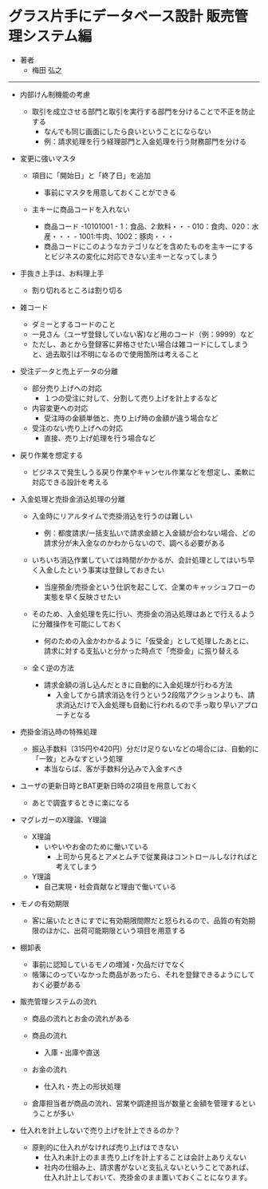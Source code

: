 # グラス片手にデータベース設計 販売管理システム編

- 著者
    - 梅田 弘之


---

- 内部けん制機能の考慮
    - 取引を成立させる部門と取引を実行する部門を分けることで不正を防止する
        - なんでも同じ画面にしたら良いということにならない
        - 例：請求処理を行う経理部門と入金処理を行う財務部門を分ける

- 変更に強いマスタ
    - 項目に「開始日」と「終了日」を追加
        - 事前にマスタを用意しておくことができる
        
    - 主キーに商品コードを入れない
        - 商品コード
            -10101001
                - 1：食品、2:飲料・・
                - 010：食肉、020：水産・・・
                - 1001:牛肉、1002：豚肉・・・
        - 商品コードにこのようなカテゴリなどを含めたものを主キーにするとビジネスの変化に対応できない主キーとなってしまう
        
        
- 手抜き上手は、お料理上手
    - 割り切れるところは割り切る


- 雑コード
    - ダミーとするコードのこと
    - 一見さん（ユーザ登録していない客)など用のコード（例：9999）など
    - ただし、あとから登録客に昇格させたい場合は雑コードにしてしまうと、過去取引は不明になるので使用箇所は考えること
    
- 受注データと売上データの分離
    - 部分売り上げへの対応
        - １つの受注に対して、分割して売り上げを計上するなど
    - 内容変更への対応
        - 受注時の金額単価と、売り上げ時の金額が違う場合など
    - 受注のない売り上げへの対応
        - 直接、売り上げ処理を行う場合など
        
        
- 戻り作業を想定する
    - ビジネスで発生しうる戻り作業やキャンセル作業などを想定し、柔軟に対応できる設計を考える
    

- 入金処理と売掛金消込処理の分離
    - 入金時にリアルタイムで売掛消込を行うのは難しい
        - 例：都度請求/一括支払いで請求金額と入金額が合わない場合、どの請求分が未入金なのかわからないので、調べる必要がある

    - いちいち消込作業していては時間がかかるが、会計処理としてはいち早く入金したという事実は登録しておきたい
        - 当座預金/売掛金という仕訳を起こして、企業のキャッシュフローの実態を早く反映させたい
        
    - そのため、入金処理を先に行い、売掛金の消込処理はあとで行えるように分離操作を可能にしておく
        - 何のための入金かわかるように「仮受金」として処理したあとに、請求に対する支払いと分かった時点で「売掛金」に振り替える
        
    - 全く逆の方法
        - 請求金額の消し込んだときに自動的に入金処理が行わる方法
            - 入金してから請求消込を行うという2段階アクションよりも、請求消込だけで入金処理も自動に行われるので手っ取り早いアプローチとなる
            
- 売掛金消込時の特殊処理
    - 振込手数料（315円や420円）分だけ足りないなどの場合には、自動的に「一致」とみなすという処理
        - 本当ならば、客が手数料分込みで入金すべき

- ユーザの更新日時とBAT更新日時の2項目を用意しておく
    - あとで調査するときに楽になる

       
- マグレガーのX理論、Y理論
    - X理論
        - いやいやお金のために働いている
            - 上司から見るとアメとムチで従業員はコントロールしなければと考えてしまう
    - Y理論
        - 自己実現・社会貢献など理由で働いている
        

- モノの有効期限
    - 客に届いたときにすでに有効期限間際だと怒られるので、品質の有効期限のほかに、出荷可能期限という項目を用意する

- 棚卸表
    - 事前に認知しているモノの増減・欠品だけでなく
    - 帳簿にのっていなかった商品があったら、それを登録できるようにしておく必要がある
    
    
- 販売管理システムの流れ
    - 商品の流れとお金の流れがある
    - 商品の流れ
        - 入庫・出庫や直送
    - お金の流れ
        - 仕入れ・売上の形状処理
        
    - 倉庫担当者が商品の流れ、営業や調達担当が数量と金額を管理するということが多い
    
- 仕入れを計上しないで売り上げを計上できるのか？
    - 原則的に仕入れがなければ売り上げはできない
        - 仕入れ未計上のまま売り上げを計上することは会計上ありえない
        - 社内の仕組み上、請求書がないと支払えないということであれば、仕入れ計上しておいて、売掛金のまま置いておくことになります。
        
